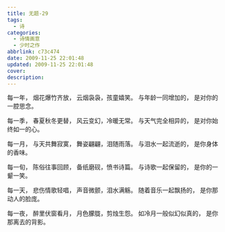 ```yaml
---
title: 无题-29
tags:
  - 诗
categories:
  - 诗情画意
  - 少时之作
abbrlink: c73c474
date: 2009-11-25 22:01:48
updated: 2009-11-25 22:01:48
cover:
description:
---
```


每一年，
烟花爆竹齐放，
云烟袅袅，孩童嬉笑。
与年龄一同增加的，
是对你的一腔思念。

每一季，
春夏秋冬更替，
风云变幻，冷暖无常。
与天气完全相异的，
是对你始终如一的心。

每一月，
与天共舞寂寞，
舞姿翩翩，泪随雨落。
与泪水一起流逝的，
是你身体的香味。

每一旬，
陈俗往事回顾，
备纸磨砚，愤书诗篇。
与诗歌一起保留的，
是你的一颦一笑。

每一天，
悲伤情歌轻唱，
声音微颤，泪水满觞。
随着音乐一起飘扬的，
是你那动人的脸庞。

每一夜，
醉里伏窗看月，
月色朦胧，剪烛生怨。
如冷月一般似幻似真的，
是你那离去的背影。